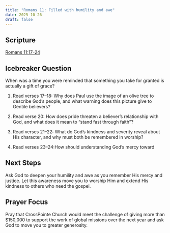 ```yaml
---
title: "Romans 11: Filled with humility and awe"
date: 2025-10-26
draft: false
---
```


## Scripture
[Romans 11:17-24](https://www.bible.com/bible/59/ROM.11.ESV)

## Icebreaker Question
When was a time you were reminded that something you take for granted is
actually a gift of grace?

1. Read verses 17–18: Why does Paul use the image of an olive tree to describe
God’s people, and what warning does this picture give to Gentile believers?

2. Read verse 20: How does pride threaten a believer’s relationship with God,
and what does it mean to “stand fast through faith”?

3. Read verses 21–22: What do God’s kindness and severity reveal about His
character, and why must both be remembered in worship?

4. Read verses 23–24:How should understanding God’s mercy toward

## Next Steps 
Ask God to deepen your humility and awe as
you remember His mercy and justice. Let this
awareness move you to worship Him and
extend His kindness to others who need the
gospel.

## Prayer Focus
Pray that CrossPointe Church would meet the
challenge of giving more than $150,000 to
support the work of global missions over the
next year and ask God to move you to greater
generosity.